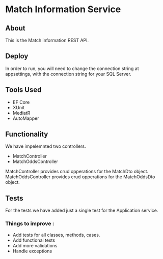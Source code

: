 # Match Information Service

## About

This is the Match information REST API.

## Deploy

In order to run, you will need to change the connection string at appsettings, with the connection string for your SQL Server.

## Tools Used

- EF Core
- XUnit
- MediatR
- AutoMapper

## Functionality

We have impelemnted two controllers.
- MatchController
- MatchOddsController

MatchController provides crud opperations for the MatchDto object.
MatchOddsController provides crud opperations for the MatchOddsDto object.

## Tests

For the tests we have added just a single test for the Application service.

### Things to improve :
- Add tests for all classes, methods, cases.
- Add functional tests
- Add more validations
- Handle exceptions

